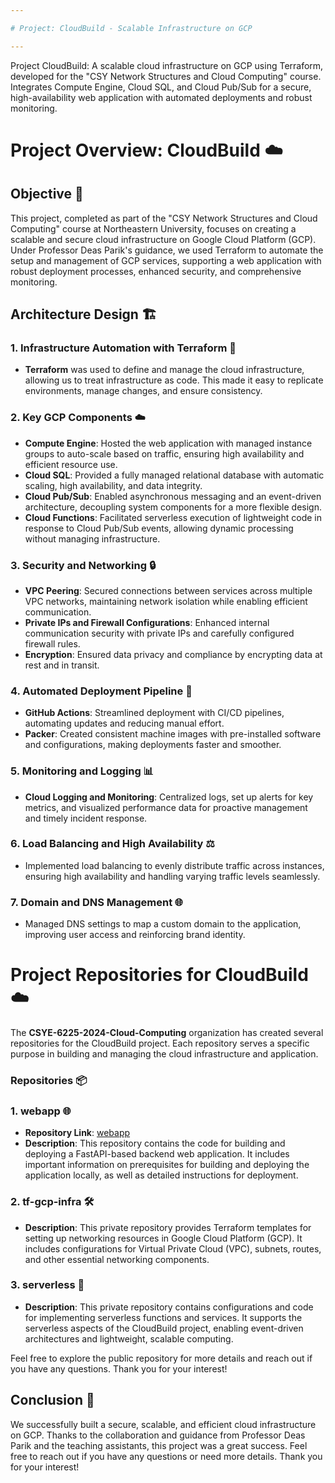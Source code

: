 ```yaml
---

# Project: CloudBuild - Scalable Infrastructure on GCP

---
```


Project CloudBuild: A scalable cloud infrastructure on GCP using Terraform, developed for the "CSY Network Structures and Cloud Computing" course. Integrates Compute Engine, Cloud SQL, and Cloud Pub/Sub for a secure, high-availability web application with automated deployments and robust monitoring.

# Project Overview: CloudBuild ☁️

## Objective 🎯
This project, completed as part of the "CSY Network Structures and Cloud Computing" course at Northeastern University, focuses on creating a scalable and secure cloud infrastructure on Google Cloud Platform (GCP). Under Professor Deas Parik's guidance, we used Terraform to automate the setup and management of GCP services, supporting a web application with robust deployment processes, enhanced security, and comprehensive monitoring.

## Architecture Design 🏗️

### 1. Infrastructure Automation with Terraform 🔧
- **Terraform** was used to define and manage the cloud infrastructure, allowing us to treat infrastructure as code. This made it easy to replicate environments, manage changes, and ensure consistency.

### 2. Key GCP Components ☁️
- **Compute Engine**: Hosted the web application with managed instance groups to auto-scale based on traffic, ensuring high availability and efficient resource use.
- **Cloud SQL**: Provided a fully managed relational database with automatic scaling, high availability, and data integrity.
- **Cloud Pub/Sub**: Enabled asynchronous messaging and an event-driven architecture, decoupling system components for a more flexible design.
- **Cloud Functions**: Facilitated serverless execution of lightweight code in response to Cloud Pub/Sub events, allowing dynamic processing without managing infrastructure.

### 3. Security and Networking 🔒
- **VPC Peering**: Secured connections between services across multiple VPC networks, maintaining network isolation while enabling efficient communication.
- **Private IPs and Firewall Configurations**: Enhanced internal communication security with private IPs and carefully configured firewall rules.
- **Encryption**: Ensured data privacy and compliance by encrypting data at rest and in transit.

### 4. Automated Deployment Pipeline 🚀
- **GitHub Actions**: Streamlined deployment with CI/CD pipelines, automating updates and reducing manual effort.
- **Packer**: Created consistent machine images with pre-installed software and configurations, making deployments faster and smoother.

### 5. Monitoring and Logging 📊
- **Cloud Logging and Monitoring**: Centralized logs, set up alerts for key metrics, and visualized performance data for proactive management and timely incident response.

### 6. Load Balancing and High Availability ⚖️
- Implemented load balancing to evenly distribute traffic across instances, ensuring high availability and handling varying traffic levels seamlessly.

### 7. Domain and DNS Management 🌐
- Managed DNS settings to map a custom domain to the application, improving user access and reinforcing brand identity.

# Project Repositories for CloudBuild ☁️

The **CSYE-6225-2024-Cloud-Computing** organization has created several repositories for the CloudBuild project. Each repository serves a specific purpose in building and managing the cloud infrastructure and application. 

### Repositories 📦

### 1. **webapp** 🌐
- **Repository Link**: [webapp](https://github.com/CSYE-6225-2024-Cloud-Computing/webapp)
- **Description**: This repository contains the code for building and deploying a FastAPI-based backend web application. It includes important information on prerequisites for building and deploying the application locally, as well as detailed instructions for deployment.

### 2. **tf-gcp-infra** 🛠️
- **Description**: This private repository provides Terraform templates for setting up networking resources in Google Cloud Platform (GCP). It includes configurations for Virtual Private Cloud (VPC), subnets, routes, and other essential networking components.

### 3. **serverless** 🚀
- **Description**: This private repository contains configurations and code for implementing serverless functions and services. It supports the serverless aspects of the CloudBuild project, enabling event-driven architectures and lightweight, scalable computing.

Feel free to explore the public repository for more details and reach out if you have any questions. Thank you for your interest!


## Conclusion 🏅
We successfully built a secure, scalable, and efficient cloud infrastructure on GCP. Thanks to the collaboration and guidance from Professor Deas Parik and the teaching assistants, this project was a great success. Feel free to reach out if you have any questions or need more details. Thank you for your interest!

